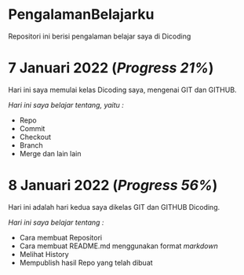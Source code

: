 # PengalamanBelajarku
Repositori ini berisi pengalaman belajar saya di Dicoding

7 Januari 2022 (*Progress 21%*)
==
Hari ini saya memulai kelas Dicoding saya, mengenai GIT dan GITHUB.

*Hari ini saya belajar tentang, yaitu :*
- Repo
- Commit
- Checkout
- Branch
- Merge dan lain lain

8 Januari 2022 (*Progress 56%*)
==
Hari ini adalah hari kedua saya dikelas GIT dan GITHUB Dicoding.

*Hari ini saya belajar tentang :*
- Cara membuat Repositori
- Cara membuat README.md menggunakan format *markdown*
- Melihat History
- Mempublish hasil Repo yang telah dibuat

